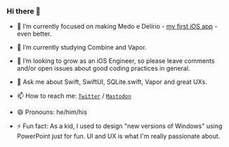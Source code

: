 ### Hi there 👋

- 🔭 I’m currently focused on making Medo e Delírio - [my first iOS app](https://apps.apple.com/br/app/medo-e-del%C3%ADrio/id1625199878) - even better.

- 🌱 I’m currently studying Combine and Vapor.

- 🤔 I’m looking to grow as an iOS Engineer, so please leave comments and/or open issues about good coding practices in general.

- 💬 Ask me about Swift, SwiftUI, SQLite.swift, Vapor and great UXs.

- 📫 How to reach me: <a href="http://twitter.com/mitt_rafael" target="_blank">`Twitter`</a> / <a href="https://toot.wales/@mitt_rafael" target="_blank">`Mastodon`</a>

- 😄 Pronouns: he/him/his

- ⚡ Fun fact: As a kid, I used to design "new versions of Windows" using PowerPoint just for fun. UI and UX is what I'm really passionate about.
